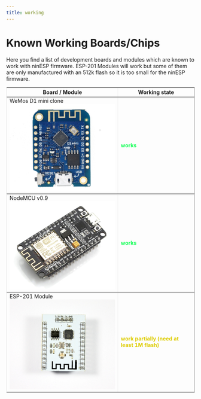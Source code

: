 ```yaml
---
title: working
---
```

# Known Working Boards/Chips

Here you find a list of development boards and modules which are known to work with ninESP firmware.
ESP-201 Modules will work but some of them are only manufactured with an 512k flash so it is too small
for the ninESP firmware.

<table border="1" align="center" width="80%" style="border-color: #eeeeee;">
<tr><th>Board / Module</th><th>Working state</th></tr>
<tr><td>WeMos D1 mini clone<br>
<img src="/img/boards/WEMOSD1c.jpg" alt="wemosd1"></td><td><font color="#11ff55"><b>works</b></font></td></tr>
<tr><td>NodeMCU v0.9<br>
<img src="/img/boards/NodeMCU09.jpg" alt="nodemcu"></td><td><font color="#11ff55"><b>works</b></font></td></tr>
<tr><td>ESP-201 Module<br>
<img src="/img/boards/ESP201.jpg" alt="esp-201">
</td><td><font color="#ddcc"><b>work partially (need at least 1M flash)</b></font></td></tr>
</table><br>